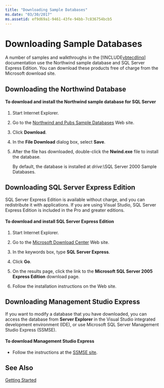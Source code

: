 ```yaml
---
title: "Downloading Sample Databases"
ms.date: "03/30/2017"
ms.assetid: ef9d69a1-9461-43fe-94bb-7c836754bcb5
---
```

# Downloading Sample Databases
A number of samples and walkthroughs in the [!INCLUDE[vbtecdlinq](../../../../../../includes/vbtecdlinq-md.md)] documentation use the Northwind sample database and SQL Server Express Edition. You can download these products free of charge from the Microsoft download site.  
  
## Downloading the Northwind Database  
  
#### To download and install the Northwind sample database for SQL Server  
  
1. Start Internet Explorer.  
  
2. Go to the [Northwind and Pubs Sample Databases](http://go.microsoft.com/fwlink?linkid=64296) Web site.  
  
3. Click **Download**.  
  
4. In the **File Download** dialog box, select **Save**.  
  
5. After the file has downloaded, double-click the **Nwind.exe** file to install the database.  
  
    By default, the database is installed at *drive*:\SQL Server 2000 Sample Databases.  
  
## Downloading SQL Server Express Edition  
 SQL Server Express Edition is available without charge, and you can redistribute it with applications. If you are using Visual Studio, SQL Server Express Edition is included in the Pro and greater editions.  
  
#### To download and install SQL Server Express Edition  
  
1. Start Internet Explorer.  
  
2. Go to the [Microsoft Download Center](http://go.microsoft.com/fwlink?linkid=74602) Web site.  
  
3. In the keywords box, type **SQL Server Express**.  
  
4. Click **Go**.  
  
5. On the results page, click the link to the **Microsoft SQL Server 2005 Express Edition** download page.  
  
6. Follow the installation instructions on the Web site.  
  
## Downloading Management Studio Express  
 If you want to modify a database that you have downloaded, you can access the database from **Server Explorer** in the Visual Studio integrated development environment (IDE), or use Microsoft SQL Server Management Studio Express (SSMSE).  
  
#### To download Management Studio Express  
  
- Follow the instructions at the [SSMSE site](http://go.microsoft.com/fwlink/?LinkId=95933).  
  
## See Also  
 [Getting Started](../../../../../../docs/framework/data/adonet/sql/linq/getting-started.md)
